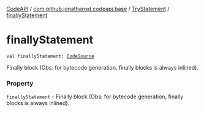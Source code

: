 [CodeAPI](../../index.md) / [com.github.jonathanxd.codeapi.base](../index.md) / [TryStatement](index.md) / [finallyStatement](.)

# finallyStatement

`val finallyStatement: `[`CodeSource`](../../com.github.jonathanxd.codeapi/-code-source/index.md)

Finally block (Obs: for bytecode generation, finally blocks is always inlined).

### Property

`finallyStatement` - Finally block (Obs: for bytecode generation, finally blocks is always inlined).